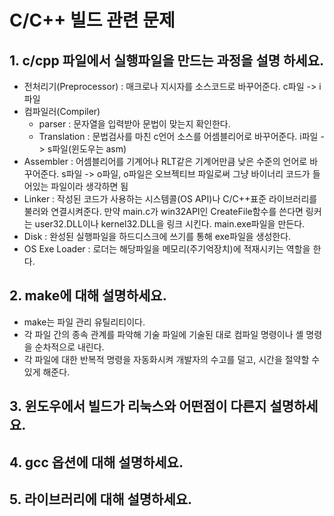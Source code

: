 # C/C++ 빌드 관련 문제

## 1. c/cpp 파일에서 실행파일을 만드는 과정을 설명 하세요.
  - 전처리기(Preprocessor) : 매크로나 지시자를 소스코드로 바꾸어준다. c파일 -> i파일
  - 컴파일러(Compiler)
    - parser : 문자열을 입력받아 문법이 맞는지 확인한다.
    - Translation : 문법검사를 마친 c언어 소스를 어셈블리어로 바꾸어준다. i파일 -> s파일(윈도우는 asm)
  - Assembler : 어셈블리어를 기계어나 RLT같은 기계어만큼 낮은 수준의 언어로 바꾸어준다. s파일 -> o파일, o파일은 오브젝티브 파일로써 그냥 바이너리 코드가 들어있는 파일이라 생각하면 됨
  - Linker : 작성된 코드가 사용하는 시스템콜(OS API)나 C/C++표준 라이브러리를 불러와 연결시켜준다. 만약 main.c가 win32API인 CreateFile함수를 쓴다면 링커는 user32.DLL이나 kernel32.DLL을 링크 시킨다. main.exe파일을 만든다.
  - Disk : 완성된 실행파일을 하드디스크에 쓰기를 통해 exe파일을 생성한다.
  - OS Exe Loader : 로더는 해당파일을 메모리(주기억장치)에 적재시키는 역할을 한다.

## 2. make에 대해 설명하세요.
  - make는 파일 관리 유틸리티이다.
  - 각 파일 간의 종속 관계를 파악해 기술 파일에 기술된 대로 컴파일 명령이나 셸 명령을 순차적으로 내린다.
  - 각 파일에 대한 반복적 명령을 자동화시켜 개발자의 수고를 덜고, 시간을 절약할 수 있게 해준다.


## 3. 윈도우에서 빌드가 리눅스와 어떤점이 다른지 설명하세요.


## 4. gcc 옵션에 대해 설명하세요.


## 5. 라이브러리에 대해 설명하세요.
